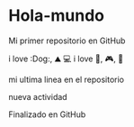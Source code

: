 # Hola-mundo

Mi primer repositorio en GitHub

i love :Dog:, :mountain: :computer:
i love :pizza:, :video_game:, :cinema:

mi ultima linea en el repositorio

nueva actividad

Finalizado en GitHub
